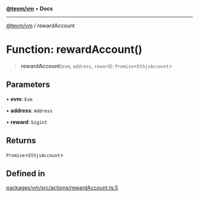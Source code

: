 [**@tevm/vm**](../README.md) • **Docs**

***

[@tevm/vm](../globals.md) / rewardAccount

# Function: rewardAccount()

> **rewardAccount**(`evm`, `address`, `reward`): `Promise`\<`EthjsAccount`\>

## Parameters

• **evm**: `Evm`

• **address**: `Address`

• **reward**: `bigint`

## Returns

`Promise`\<`EthjsAccount`\>

## Defined in

[packages/vm/src/actions/rewardAccount.ts:5](https://github.com/qbzzt/tevm-monorepo/blob/main/packages/vm/src/actions/rewardAccount.ts#L5)
